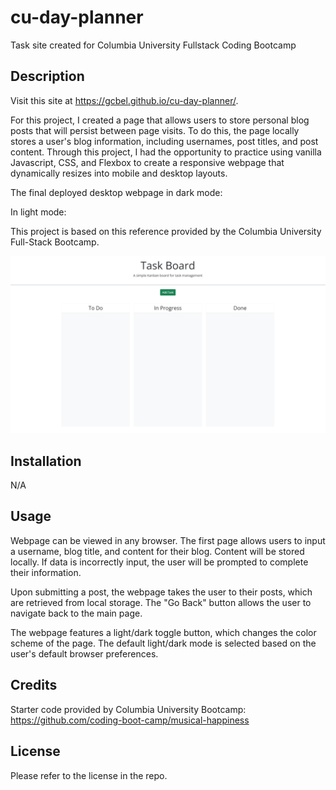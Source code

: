 # cu-day-planner
Task site created for Columbia University Fullstack Coding Bootcamp

## Description

Visit this site at https://gcbel.github.io/cu-day-planner/.

For this project, I created a page that allows users to store personal blog posts that will persist between page visits. To do this, the page locally stores a user's blog information, including usernames, post titles, and post content. Through this project, I had the opportunity to practice using vanilla Javascript, CSS, and Flexbox to create a responsive webpage that dynamically resizes into mobile and desktop layouts.

The final deployed desktop webpage in dark mode:

In light mode:

This project is based on this reference provided by the Columbia University Full-Stack Bootcamp.

![Reference image](assets/images/reference-gif.gif)

## Installation

N/A

## Usage

Webpage can be viewed in any browser. The first page allows users to input a username, blog title, and content for their blog. Content will be stored locally. If data is incorrectly input, the user will be prompted to complete their information.

Upon submitting a post, the webpage takes the user to their posts, which are retrieved from local storage. The "Go Back" button allows the user to navigate back to the main page.

The webpage features a light/dark toggle button, which changes the color scheme of the page. The default light/dark mode is selected based on the user's default browser preferences.

## Credits

Starter code provided by Columbia University Bootcamp: https://github.com/coding-boot-camp/musical-happiness <br/>

## License

Please refer to the license in the repo.
